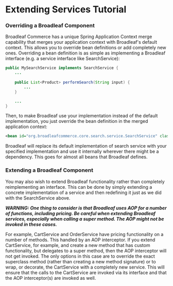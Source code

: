 # Extending Services Tutorial

### Overriding a Broadleaf Component
Broadleaf Commerce has a unique Spring Application Context merge capability that merges your application context with Broadleaf's default context.  This allows you to override bean definitions or add completely new ones.  Overriding a bean definition is as simple as implementing a Broadleaf interface (e.g. a service interface like SearchService):

```java
public MySearchService implements SearchService {
    ...
    
    public List<Product> performSearch(String input) {
        ...
    }

    ...
}
```

Then, to make Broadleaf use your implementation instead of the default implementation, you just override the bean definition in the merged application context:

```xml
<bean id="org.broadleafcommerce.core.search.service.SearchService" class="com.mycompany.core.catalog.service.MySearchService"/>
```

Broadleaf will replace its default implementation of search service with your specified implementation and use it internally wherever there might be a dependency.  This goes for almost all beans that Broadleaf defines.

### Extending a Broadleaf Component ###
You may also wish to extend Broadleaf functionality rather than completely reimplementing an interface.  This can be done by simply extending a concrete implementation of a service and then redefining it just as we did with the SearchService above.

_**WARNING: One thing to consider is that Broadleaf uses AOP for a number of functions, including pricing. Be careful when extending Broadleaf services, especially when calling a super method. The AOP might not be invoked in these cases.**_

For example, CartService and OrderService have pricing functionality on a number of methods. This handled by an AOP interceptor.  If you extend CartService, for example, and create a new method that has custom functionality, but delegates to a super method, then the AOP interceptor will not get invoked.  The only options in this case are to override the exact superclass method (rather than creating a new method signature) or to wrap, or decorate, the CartService with a completely new service. This will ensure that the calls to the CartService are invoked via its interface and that the AOP interceptor(s) are invoked as well.
